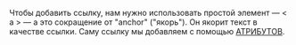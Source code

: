 Чтобы добавить ссылку, нам нужно использовать простой элемент — < a > — a это сокращение от "anchor" ("якорь").  Он якорит текст в качестве ссылки. Саму ссылку мы добавляем с помощью [АТРИБУТОВ](ATRIBUT.MD).  

